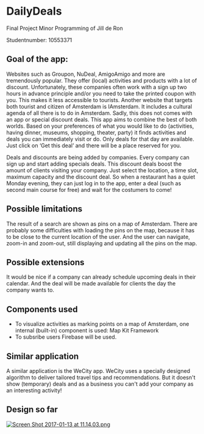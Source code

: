 # DailyDeals #
Final Project Minor Programming of Jill de Ron

Studentnumber: 10553371 

## Goal of the app: ##
Websites such as Groupon, NuDeal, AmigoAmigo and more are tremendously popular. They offer (local) activities and products with a lot of discount. Unfortunately, these companies often work with a sign up two hours in advance principle and/or you need to take the printed coupon with you. This makes it less accessible to tourists. Another website that targets both tourist and citizen of Amsterdam is IAmsterdam. It includes a cultural agenda of all there is to do in Amsterdam. Sadly, this does not comes with an app or special discount deals. This app aims to combine the best of both worlds. Based on your preferences of what you would like to do (activities, having dinner, museums, shopping, theater, party) it finds activities and deals you can immediately visit or do. Only deals for that day are available. Just click on ‘Get this deal’ and there will be a place reserved for you. 

Deals and discounts are being added by companies. Every company can sign up and start adding specials deals. This discount deals boost the amount of clients visiting your company. Just select the location, a time slot, maximum capacity and the discount deal. So when a restaurant has a quiet Monday evening, they can just log in to the app, enter a deal (such as second main course for free) and wait for the costumers to come! 

## Possible limitations ##
The result of a search are shown as pins on a map of Amsterdam. There are probably some difficulties with loading the pins on the map, because it has to be close to the current location of the user. And the user can navigate, zoom-in and zoom-out, still displaying and updating all the pins on the map. 

## Possible extensions ##
It would be nice if a company can already schedule upcoming deals in their calendar. And the deal will be made available for clients the day the company wants to. 

## Components used ##
* To visualize activities as marking points on a map of Amsterdam, one internal (built-in) component is used: Map Kit Framework 
* To subsribe users Firebase will be used. 

## Similar application ##
A similar application is the WeCity app. WeCity uses a specially designed algorithm to deliver tailored travel tips and recommendations. But it doesn't show (temporary) deals and as a business you can't add your company as an interesting activity!

## Design so far
[![Screen Shot 2017-01-13 at 11.14.03.png](https://s28.postimg.org/tlqe7v5jx/Screen_Shot_2017_01_13_at_11_14_03.png)](https://postimg.org/image/v0rywl6mx/)
